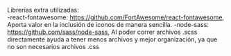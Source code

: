 Librerías extra utilizadas:\
-react-fontawesome: https://github.com/FortAwesome/react-fontawesome, Aporta valor en la inclusión de iconos de manera sencilla.
-node-sass: https://github.com/sass/node-sass, Al poder correr archivos .scss directamente ayuda a tener menos archivos y mejor organización, ya que no son necesarios archivos .css
